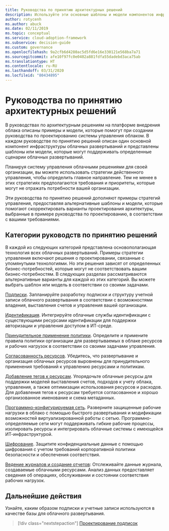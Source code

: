 ```yaml
---
title: Руководства по принятию архитектурных решений
description: Используйте эти основные шаблоны и модели компонентов инфраструктуры облачного развертывания в конкретных сценариях развертывания в облаке.
author: rotycenh
ms.author: abuck
ms.date: 02/11/2019
ms.topic: conceptual
ms.service: cloud-adoption-framework
ms.subservice: decision-guide
ms.custom: governance
ms.openlocfilehash: 9a2cfb6d4280ac5d5fd6e16e330121e568ba7a71
ms.sourcegitcommit: afe10f97fc0e0402a881fdfa55dadebd3aca75ab
ms.translationtype: HT
ms.contentlocale: ru-RU
ms.lasthandoff: 03/31/2020
ms.locfileid: "80434895"
---
```

# <a name="architectural-decision-guides"></a>Руководства по принятию архитектурных решений

В руководствах по архитектурным решениям на платформе внедрения облака описаны примеры и модели, которые помогут при создании руководства по проектированию системы управления облаком. В каждом руководстве по принятию решений описан один основной компонент инфраструктуры облачных развертываний и представлены шаблоны или модели, которые могут поддерживать определенные сценарии облачных развертываний.

Планируя систему управления облачными решениями для своей организации, вы можете использовать стратегии действенного управления, чтобы определить главное направление. Тем не менее в этих стратегиях предполагаются требования и приоритеты, которые могут не отражать потребности вашей организации.

Эти руководства по принятию решений дополняют примеры стратегий управления, предоставляя альтернативные шаблоны и модели, которые помогают скорректировать варианты проектирования архитектуры, выбранные в примере руководства по проектированию, в соответствии с вашими требованиями.

## <a name="decision-guidance-categories"></a>Категории руководств по принятию решений

В каждой из следующих категорий представлена основополагающая технология всех облачных развертываний. Примеры стратегии управления включают решения о проектировании, связанные с упомянутыми технологиями. Но эти решения зависят от определенных бизнес-потребностей, которые могут не соответствовать вашим бизнес-потребностям. В следующих разделах рассматриваются альтернативные варианты для каждой из этих категорий. Вы можете выбрать шаблон или модель в соответствии со своими задачами.

[Подписки](./subscriptions/index.md). Запланируйте разработку подписки и структуру учетной записи облачного развертывания в соответствии с возможностями владения, выставления счетов и управления вашей организации.

[Идентификация](./identity/index.md). Интегрируйте облачные службы идентификации с существующими ресурсами идентификации для поддержки авторизации и управления доступом в ИТ-среде.

[Принудительное применение политики](./policy-enforcement/index.md). Определите и примените правила политики организации для развертываемых в облаке ресурсов и рабочих нагрузок в соответствии со своими задачами управления.

[Согласованность ресурсов](./resource-consistency/index.md). Убедитесь, что развертывание и организация облачных ресурсов выровнены для принудительного применения требований к управлению ресурсами и политикам.

[Добавление тегов к ресурсам](./resource-tagging/index.md). Упорядочьте облачные ресурсы для поддержки моделей выставления счетов, подходов к учету облака, управления, а также оптимизации использования ресурсов и расходов. Для добавления тегов к ресурсам требуется согласованное и хорошо организованное именование и схема метаданных.

[Программно-конфигурируемая сеть](./software-defined-network/index.md). Разверните защищенные рабочие нагрузки в облако с помощью быстрого развертывания и модификации возможностей виртуализированной работы с сетью. Программно-определяемые сети могут поддерживать гибкие рабочие процессы, изолировать ресурсы и интегрировать облачные системы с имеющейся ИТ-инфраструктурой.

[Шифрование](./encryption/index.md). Защитите конфиденциальные данные с помощью шифрования с учетом требований корпоративной политики безопасности и обеспечения соответствия.

[Ведение журналов и создание отчетов](./logging-and-reporting/index.md): Отслеживайте данные журнала, создаваемые облачными ресурсами. Анализ данных предоставляет сведения об операциях, обслуживании и состоянии соответствия рабочих нагрузок.

## <a name="next-steps"></a>Дальнейшие действия

Узнайте, каким образом подписки и учетные записи используются в качестве базы для облачного развертывания.

> [!div class="nextstepaction"]
> [Проектирование подписок](./subscriptions/index.md)
